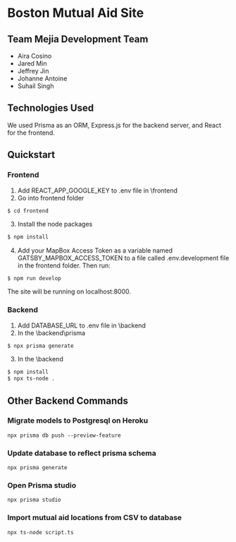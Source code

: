 # Boston Mutual Aid Site

## Team Mejia Development Team

* Aira Cosino
* Jared Min
* Jeffrey Jin
* Johanne Antoine
* Suhail Singh


## Technologies Used  
We used Prisma as an ORM, Express.js for the backend server, and React for the frontend.

## Quickstart

### Frontend
1. Add REACT_APP_GOOGLE_KEY to .env file in \frontend
2. Go into frontend folder
```bash
$ cd frontend
```
3. Install the node packages
```bash
$ npm install
```
4. Add your MapBox Access Token as a variable named GATSBY_MAPBOX_ACCESS_TOKEN to a file called .env.development file in the frontend folder. Then run: 
```
$ npm run develop
```
The site will be running on localhost:8000. 

### Backend
1. Add DATABASE_URL to .env file in \backend 
2. In the \backend\prisma
```bash
$ npx prisma generate
```
3. In the \backend
```bash
$ npm install
$ npx ts-node .
```
## Other Backend Commands
### Migrate models to Postgresql on Heroku
`npx prisma db push --preview-feature`
### Update database to reflect prisma schema
`npx prisma generate`
### Open Prisma studio
`npx prisma studio`
### Import mutual aid locations from CSV to database
`npx ts-node script.ts`


